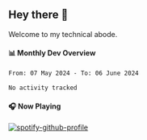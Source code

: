 ## Hey there 👋

Welcome to my technical abode.

#### 📊 Monthly Dev Overview
<!--START_SECTION:waka-->

```txt
From: 07 May 2024 - To: 06 June 2024

No activity tracked
```

<!--END_SECTION:waka-->

#### 🎧 Now Playing

[![spotify-github-profile](https://spotify-github-profile.vercel.app/api/view?uid=james2mid&cover_image=true&theme=natemoo-re)](https://open.spotify.com/user/james2mid?si=2b3baf2b09cb499e)
